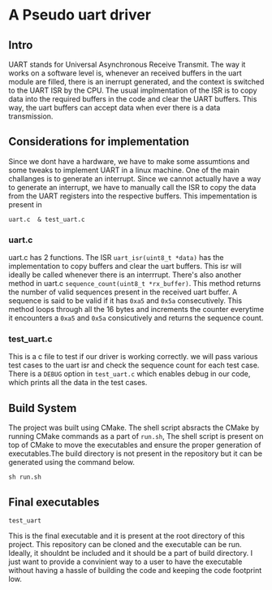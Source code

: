 # A Pseudo uart driver

## Intro
UART stands for Universal Asynchronous Receive Transmit. The way it works on a software level is, whenever an received buffers in the uart module are filled, there is an inerrupt generated, and the context is switched to the UART ISR by the CPU. The usual implmentation of the ISR is to copy data into the required buffers in the code and clear the UART buffers. This way, the uart buffers can accept data when ever there is a data transmission.

## Considerations for implementation
Since we dont have a hardware, we have to make some assumtions and some tweaks to implement UART in a linux machine. One of the main challanges is to generate an interrupt. Since we cannot actually have a way to generate an interrupt, we have to manually call the ISR to copy the data from the UART registers into the respective buffers.
This impementation is present in 
```
uart.c  & test_uart.c
```

### uart.c
uart.c has 2 functions. The ISR `uart_isr(uint8_t *data)` has the implementation to copy buffers and clear the uart buffers. This isr will ideally be called whenever there is an interrrupt.
There's also another method in uart.c `sequence_count(uint8_t *rx_buffer)`. This method returns the number of valid sequences present in the received uart buffer. A sequence is said to be valid if it has `0xa5` and `0x5a` consecutively. This method loops through all the 16 bytes and increments the counter everytime it encounters a `0xa5` and `0x5a` consicutively and returns the sequence count.

### test_uart.c
This is a c file to test if our driver is working correctly. we will pass various test cases to the uart isr and check the sequence count for each test case. 
There is a `DEBUG` option in `test_uart.c` which enables debug in our code, which prints all the data in the test cases.

## Build System
The project was built using CMake. The shell script absracts the CMake by running CMake commands as a part of `run.sh`, The shell script is present on top of CMake to move the executables and ensure the proper generation of executables.The build directory is not present in the repository but it can be generated using the command below.
```
sh run.sh
```

## Final executables
```
test_uart
```
This is the final executable and it is present at the root directory of this project. This repository can be cloned and the executable can be run. Ideally, it shouldnt be included and it should be a part of build directory. I just want to provide a convinient way to a user to have the executable without having a hassle of building the code and keeping the code footprint low.

